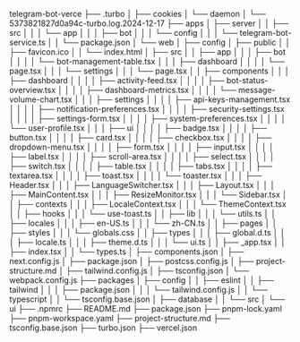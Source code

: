 telegram-bot-verce
├── .turbo
│ ├── cookies
│ └── daemon
│ └── 5373821827d0a94c-turbo.log.2024-12-17
├── apps
│ ├── server
│ │ ├── src
│ │ │ └── app
│ │ │ ├── bot
│ │ │ └── config
│ │ │ └── telegram-bot-service.ts
│ │ └── package.json
│ └── web
│ ├── config
│ ├── public
│ │ ├── favicon.ico
│ │ └── index.html
│ ├── src
│ │ ├── app
│ │ │ ├── bot
│ │ │ │ └── bot-management-table.tsx
│ │ │ ├── dashboard
│ │ │ │ └── page.tsx
│ │ │ └── settings
│ │ │ └── page.tsx
│ │ ├── components
│ │ │ ├── dashboard
│ │ │ │ ├── activity-feed.tsx
│ │ │ │ ├── bot-status-overview.tsx
│ │ │ │ ├── dashboard-metrics.tsx
│ │ │ │ └── message-volume-chart.tsx
│ │ │ ├── settings
│ │ │ │ ├── api-keys-management.tsx
│ │ │ │ ├── notification-preferences.tsx
│ │ │ │ ├── security-settings.tsx
│ │ │ │ ├── settings-form.tsx
│ │ │ │ ├── system-preferences.tsx
│ │ │ │ └── user-profile.tsx
│ │ │ ├── ui
│ │ │ │ ├── badge.tsx
│ │ │ │ ├── button.tsx
│ │ │ │ ├── card.tsx
│ │ │ │ ├── checkbox.tsx
│ │ │ │ ├── dropdown-menu.tsx
│ │ │ │ ├── form.tsx
│ │ │ │ ├── input.tsx
│ │ │ │ ├── label.tsx
│ │ │ │ ├── scroll-area.tsx
│ │ │ │ ├── select.tsx
│ │ │ │ ├── switch.tsx
│ │ │ │ ├── table.tsx
│ │ │ │ ├── tabs.tsx
│ │ │ │ ├── textarea.tsx
│ │ │ │ ├── toast.tsx
│ │ │ │ └── toaster.tsx
│ │ │ ├── Header.tsx
│ │ │ ├── LanguageSwitcher.tsx
│ │ │ ├── Layout.tsx
│ │ │ ├── MainContent.tsx
│ │ │ ├── ResizeMonitor.tsx
│ │ │ └── Sidebar.tsx
│ │ ├── contexts
│ │ │ ├── LocaleContext.tsx
│ │ │ └── ThemeContext.tsx
│ │ ├── hooks
│ │ │ └── use-toast.ts
│ │ ├── lib
│ │ │ └── utils.ts
│ │ ├── locales
│ │ │ ├── en-US.ts
│ │ │ └── zh-CN.ts
│ │ ├── pages
│ │ ├── styles
│ │ │ └── globals.css
│ │ ├── types
│ │ │ ├── global.d.ts
│ │ │ ├── locale.ts
│ │ │ ├── theme.d.ts
│ │ │ └── ui.ts
│ │ ├── \_app.tsx
│ │ ├── index.tsx
│ │ └── types.ts
│ ├── components.json
│ ├── next.config.js
│ ├── package.json
│ ├── postcss.config.js
│ ├── project-structure.md
│ ├── tailwind.config.js
│ ├── tsconfig.json
│ └── webpack.config.js
├── packages
│ ├── config
│ │ ├── eslint
│ │ ├── tailwind
│ │ │ ├── package.json
│ │ │ └── tailwind.config.js
│ │ └── typescript
│ │ └── tsconfig.base.json
│ ├── database
│ │ └── src
│ └── ui
├── .npmrc
├── README.md
├── package.json
├── pnpm-lock.yaml
├── pnpm-workspace.yaml
├── project-structure.md
├── tsconfig.base.json
├── turbo.json
├── vercel.json
